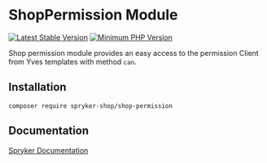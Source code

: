# ShopPermission Module
[![Latest Stable Version](https://poser.pugx.org/spryker-shop/shop-permission/v/stable.svg)](https://packagist.org/packages/spryker-shop/shop-permission)
[![Minimum PHP Version](https://img.shields.io/badge/php-%3E%3D%207.3-8892BF.svg)](https://php.net/)

Shop permission module provides an easy access to the permission Client from Yves templates with method `can`.

## Installation

```
composer require spryker-shop/shop-permission
```

## Documentation

[Spryker Documentation](https://academy.spryker.com/developing_with_spryker/module_guide/modules.html)
